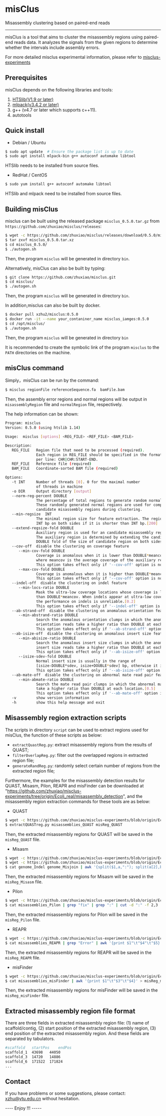 # misClus #
Misassembly clustering based on paired-end reads

----------
misClus is a tool that aims to cluster the misassembly regions using paired-end reads data. It analyzes the signals from the given regions to determine whether the intervals include assembly errors.

For more detailed misclus experimental information, please refer to [misclus-experiments](https://github.com/zhuxiao/misclus-experiments)

## Prerequisites ##
misClus depends on the following libraries and tools:
1. [HTSlib(V1.9 or later)](https://github.com/samtools/htslib)
2. [mlpack(v3.4.2 or later)](https://github.com/mlpack/mlpack)
3. g++ (v4.7 or later which supports c++11).
4. autotools

## Quick install ##
* Debian / Ubuntu 
```bash
$ sudo apt update  # Ensure the package list is up to date
$ sudo apt install mlpack-bin g++ autoconf automake libtool
```
HTSlib needs to be installed from source files.

* RedHat / CentOS
```bash
$ sudo yum install g++ autoconf automake libtool
```
HTSlib and mlpack need to be installed from source files.

## Building misClus ##

misclus can be built using the released package `misclus_0.5.0.tar.gz` from `https://github.com/zhuxiao/misclus/releases`:

```sh
$ wget -c https://github.com/zhuxiao/misclus/releases/download/0.5.0/misclus_0.5.0.tar.xz
$ tar zxvf misclus_0.5.0.tar.xz
$ cd misclus_0.5.0/
$ ./autogen.sh
```

Then, the program `misclus` will be generated in directory `bin`.

Alternatively, misClus can also  be built by typing:

```sh
$ git clone https://github.com/zhuxiao/misclus.git
$ cd misclus/
$ ./autogen.sh
```
Then, the program `misclus` will be generated in directory `bin`.

In addition,misclus can also be built by docker.

```bash
$ docker pull xzhu2/misclus:0.5.0
$ docker run -it --name your_contaniner_name misclus_iamges:0.5.0
$ cd /opt/misclus/
$ ./autogen.sh
```

Then, the program `misclus` will be generated in directory `bin`

It is recommended to create the symbolic link of the program `misclus` to the `PATH` directories on the machine.

## misClus command ##

Simply，misClus can be run by the command:
```sh
$ misclus regionFile referenceSequence.fa  bamFile.bam  
```
Then, the assembly error regions and normal regions will be output in `misassemblyRegion` file and `normalRegion` file, respectively.

The help information can be shown:
```sh
Program: misclus
Version: 0.5.0 (using htslib 1.14)

Usage:  misclus [options] <REG_FILE> <REF_FILE> <BAM_FILE>

Description:
   REG_FILE   Region file that need to be processed (required).
              Each region in REG_FILE should be specified in the format
              per line: CHR|CHR:START-END.
   REF_FILE   Reference file (required)
   BAM_FILE   Coordinate-sorted BAM file (required)

Options: 
   -t INT     Number of threads [0]. 0 for the maximal number
              of threads in machine
   -o DIR     Output directory [output]
   --norm-reg-percent DOUBLE
              The percentage of total regions to generate random normal regions[0.2]
              These randomly generated normal regions are used for comparison with
              candidate misassembly regions during clustering.
   --min-regsize  INT
              The minimal region size for feature extraction. The region will be extended to
              INT bp on both sides if it is shorter than INT bp.[200]
   --extend-regsize-fold DOUBLE
              Auxiliary region is used for an candidate misassembly region.
              The auxiliary region is determined by extending the candidate region by
              DOUBLE fold of the size of candidate region on both sides.[2]
   --cov-off  disable the clustering on coverage feature
      --min-cov-fold DOUBLE
              Coverage is anomalous when it is lower than DOUBLE*meancov for an auxiliary region,
              where meancov is the average coverage of the auxiliary region.[0.5]
              This option takes effect only if '--cov-off' option is not specified.
      --max-cov-fold DOUBLE
              Coverage is anomalous when it is higher than DOUBLE*meancov for an auxiliary region.[2]
              This option takes effect only if '--cov-off' option is not specified.
   --indel-off  disable the clustering on indel feature
      --min-locs-ratio DOUBLE
              Mask the ultra-low coverage locations whose coverage is lower
              than DOUBLE*meancov. When indels appear at ultra-low coverage location,
              the performance on indels is unreliable.[0.2]
              This option takes effect only if '--indel-off' option is not specified.
   --ab-strand-off  disable the clustering on anomalous orientation feature
      --min-abstrand-ratio DOUBLE
              Search the anomalous orientation clumps in which the anomalous
              orientation reads take a higher ratio than DOUBLE at each location.[0.3]
              This option takes effect only if '--ab-strand-off' option is not specified.
   --ab-isize-off  disable the clustering on anomalous insert size feature
      --min-abisize-ratio DOUBLE
              Search the anomalous insert size clumps in which the anomalous
              insert size reads take a higher ratio than DOUBLE at each location.[0.3]
              This option takes effect only if '--ab-isize-off' option is not specified.
      --isize-sdev-fold DOUBLE
              Normal insert size is usually in the range of 
              [isize-DOUBLE*sdev, isize+DOUBLE*sdev] bp, otherwise it is anomalous.[3]
              This option takes effect only if '--ab-isize-off' option is not specified.
   --ab-mate-off  disable the clustering on abnormal mate read pair feature
      --min-abmate-ratio DOUBLE
              Search the mate read pair clumps in which the abnormal mate read pairs
              take a higher ratio than DOUBLE at each location.[0.5]
              This option takes effect only if '--ab-mate-off' option is not specified.
   -v         show version information
   -h         show this help message and exit
```

## Misassembly region extraction scripts ##
The scripts in directory `script` can be used to extract regions used for misClus, the function of these scripts as below:
* `extractQuastReg.py`: extract misassembly regions from the results of QUAST;
* `filterOverlapReg.py`: filter out the overlapped regions in extracted region file;
* `generateRandReg.py`: randomly select certain number of regions from the extracted region file;

Furthermore, the examples for the misassembly detection results for QUAST, Misasm, Pilon, REAPR and misFinder can be downloaded at "https://github.com/zhuxiao/misclus-experiments/tree/origin/Ecoli_real/misassembly_detection", and the misassembly region extraction commands for these tools are as below:

* QUAST
```sh
$ wget -c https://github.com/zhuxiao/misclus-experiments/blob/origin/Ecoli_real/misassembly_detection/QUAST/misassemblies_QUAST
$ extractQUASTreg.py misassemblies_QUAST misReg_QUAST
```
Then, the extracted misassembly regions for QUAST will be saved in the `misReg_QUAST` file.

* Misasm
```sh
$ wget -c https://github.com/zhuxiao/misclus-experiments/blob/origin/Ecoli_real/misassembly_detection/Misasm/genome_Indel
$ wget -c https://github.com/zhuxiao/misclus-experiments/blob/origin/Ecoli_real/misassembly_detection/Misasm/genome_Misjoin
$ cat genome_Indel genome_Misjoin | awk '{split($1,a,":"); split(a[2],b,"-"); print a[1]"\t"b[1]"\t"b[2]}' > misReg_Misasm
```
Then, the extracted misassembly regions for Misasm will be saved in the `misReg_Misasm` file.

* Pilon
```sh
$ wget -c https://github.com/zhuxiao/misclus-experiments/blob/origin/Ecoli_real/misassembly_detection/Pilon/misassemblies_Pilon
$ cat misassemblies_Pilon | grep "fix" | grep ":" | cut -d ":" -f 2,3 | awk '{split($1,a,":");split(a[2],b,"-");print a[1]"\t"b[1]"\t"b[2]}' > misReg_Pilon
```

Then, the extracted misassembly regions for Pilon will be saved in the `misReg_Pilon` file.

* REAPR
```sh
$ wget -c https://github.com/zhuxiao/misclus-experiments/blob/origin/Ecoli_real/misassembly_detection/REAPR/misassemblies_REAPR
$ cat misassemblies_REAPR | grep "Error" | awk '{print $1"\t"$4"\t"$5}' > misReg_REAPR
```
Then, the extracted misassembly regions for REAPR will be saved in the `misReg_REAPR` file.

* misFinder
```sh
$ wget -c https://github.com/zhuxiao/misclus-experiments/blob/origin/Ecoli_real/misassembly_detection/REAPR/misassemblies_REAPR
$ cat misassemblies_misFinder | awk '{print $1"\t"$3"\t"$4}' > misReg_misFinder
```
Then, the extracted misassembly regions for misFinder will be saved in the `misReg_misFinder` file.

## Extracted misassembly region file format ##
There are three fields in extracted misassembly region file: (1) name of scaffold/contig, (2) start position of the extracted misassembly region, (3) end position of the extracted misassembly region. And these fields are separated by tabulators.
```sh
#scaffold	startPos	endPos
scaffold_1	43698	44050
scaffold_3	14720	14886
scaffold_6	171522	171824
...
```

## Contact ##

If you have problems or some suggestions, please contact: [xzhu@ytu.edu.cn](xzhu@ytu.edu.cn) without hesitation. 

---- Enjoy !!! -----
